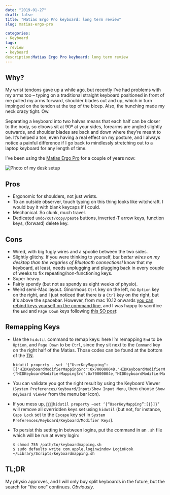 ```yaml
---
date: "2019-01-27"
draft: false
title: "Matias Ergo Pro keyboard: long term review"
slug: matias-ergo-pro

categories:
- Keyboard
tags:
- review
- keyboard
description:Matias Ergo Pro keyboard: long term review
---
```


## Why?
My wrist tendons gave up a while ago, but recently I’ve had problems with my arms too – typing on a traditional straight keyboard positioned in front of me pulled my arms forward, shoulder blades out and up, which in turn impinged on the tendon at the top of the bicep. Also, the hunching made my neck crazy tight. Ow.

Separating a keyboard into two halves means that each half can be closer to the body, so elbows sit at 90º at your sides, forearms are angled slightly outwards, and shoulder blades are back and down where they’re meant to be. It’s helped a ton, even having a real effect on my posture, and I always notice a painful difference if I go back to mindlessly stretching out to a laptop keyboard for any length of time.

I’ve been using the [Matias Ergo Pro](https://matias.ca/ergopro/pc/) for a couple of years now:

![Photo of my desk setup](/images/20190127-matias-ergo-pro/photo.jpg)

## Pros
* Ergonomic for shoulders, not just wrists. 
* To an outside observer, touch typing on this thing looks like witchcraft. I would buy it with blank keycaps if I could.
* Mechanical. So clunk,  much travel.
* Dedicated `undo/cut/copy/paste` buttons, inverted-T arrow keys, function keys, (forward) delete key.

## Cons
* Wired, with big fugly wires and a spoolie between the two sides.
* Slightly glitchy. If you were thinking to yourself, *but better wires on my desktop than the vagaries of Bluetooth connections!* know that my keyboard, at least, needs unplugging and plugging back in every couple of weeks to fix repeating/non-functioning keys.
* Super heavy.
* Fairly spendy (but not as spendy as eight weeks of physio).
* Weird semi-Mac layout. Ginormous `Ctrl` key on the left, no `Option` key on the right, and I just noticed that there *is* a `Ctrl` key on the right, but it's above the spacebar. However, from mac 10.12 onwards [you can rebind keys yourself on the command line](https://developer.apple.com/library/archive/technotes/tn2450/_index.html), and I was happy to sacrifice the `End` and `Page Down` keys following [this SO post](https://apple.stackexchange.com/a/283253):

## Remapping Keys
* Use the `hidutil` command to remap keys: here I’m remapping `End` to be `Option`, and `Page Down` to be `Ctrl`, since they sit next to the `Command` key on the right half of the Matias. Those codes can be found at the bottom of the [TN](https://developer.apple.com/library/archive/technotes/tn2450/_index.html).

  ```
  hidutil property --set '{"UserKeyMapping":[{"HIDKeyboardModifierMappingSrc":0x70000004D,"HIDKeyboardModifierMappingDst":0x7000000e6},{"HIDKeyboardModifierMappingSrc":0x70000004e,"HIDKeyboardModifierMappingDst":0x7000000e4}]}'
  ```


* You can validate you got the right result by using the Keyboard Viewer (`System Preferences/Keyboard/Input/Show Input Menu`, then choose `Show Keyboard Viewer` from the menu bar icon).
* If you mess up, `hidutil property —set ‘{“UserKeyMapping”:[{}]}’` will remove all overridden keys set using `hidutil` (but not, for instance, `Caps Lock` set to the `Escape` key set in `System Preferences/Keyboard/Keyboard/Modifier Keys`).
* To persist this setting in between logins, put the command in an `.sh` file which will be run at every login:

  ```
  $ chmod 755 /path/to/keyboardmapping.sh
  $ sudo defaults write com.apple.loginwindow LoginHook ~/Library/Scripts/keyboardmapping.sh
  ```

## TL;DR
My physio approves, and I will only buy split keyboards in the future, but the search for "the one" continues. *Obviously*.
